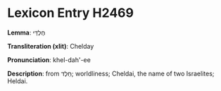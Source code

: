 # Lexicon Entry H2469

**Lemma**: חֶלְדַּי

**Transliteration (xlit)**: Chelday

**Pronunciation**: khel-dah'-ee

**Description**:
from חֵלֶד; worldliness; Cheldai, the name of two Israelites; Heldai.
